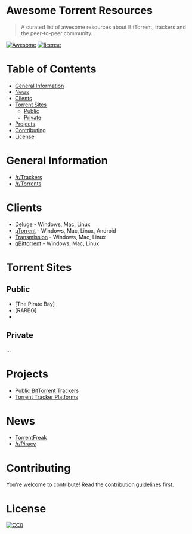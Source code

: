# Awesome Torrent Resources

> A curated list of awesome resources about BitTorrent, trackers and the peer-to-peer community.

[![Awesome](https://awesome.re/badge-flat.svg)](https://awesome.re)
[![license](https://img.shields.io/badge/License-CC0--1.0-green.svg)](https://github.com/stedebonnet/awesome-torrent-resources/blob/master/LICENSE)

# Table of Contents

- [General Information](#general-information)
- [News](#news)
- [Clients](#clients)
- [Torrent Sites](#torrent-sites)
    - [Public](#public)
    - [Private](#private)
- [Projects](#projects)
- [Contributing](#contributing)
- [License](#license)

# General Information

- [/r/Trackers](https://www.reddit.com/r/trackers/)
- [/r/Torrents](https://www.reddit.com/r/torrents/)

# Clients

- [Deluge](https://deluge-torrent.org/) - Windows, Mac, Linux
- [µTorrent](https://www.utorrent.com/intl/nl/) - Windows, Mac, Linux, Android
- [Transmission](https://transmissionbt.com/) - Windows, Mac, Linux
- [qBittorrent](https://www.qbittorrent.org/) - Windows, Mac, Linux


# Torrent Sites

## Public

- [The Pirate Bay]
- [RARBG]
- 

## Private

...

# Projects

- [Public BitTorrent Trackers](https://github.com/ngosang/trackerslist)
- [Torrent Tracker Platforms](https://github.com/HDVinnie/Torrent-Tracker-Scripts)

# News

- [TorrentFreak](https://torrentfreak.com/)
- [/r/Piracy](https://www.reddit.com/r/piracy/)

# Contributing

You're welcome to contribute! Read the [contribution guidelines](CONTRIBUTING.md) first.

# License

[![CC0](http://mirrors.creativecommons.org/presskit/buttons/88x31/svg/cc-zero.svg)](https://creativecommons.org/publicdomain/zero/1.0/)
